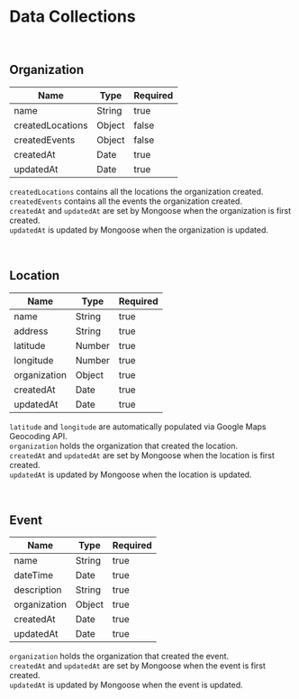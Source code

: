 # Data Collections
<br>

## Organization
| Name             | Type    | Required | 
|------------------|---------|----------|
| name             | String  | true     |
| createdLocations | Object  | false    |
| createdEvents    | Object  | false    |
| createdAt        | Date    | true     |
| updatedAt        | Date    | true     |

```createdLocations``` contains all the locations the organization created. <br>
```createdEvents``` contains all the events the organization created. <br>
```createdAt``` and ```updatedAt``` are set by Mongoose when the organization is first created. <br>
```updatedAt``` is updated by Mongoose when the organization is updated. 

<br>

## Location
| Name             | Type    | Required | 
|------------------|---------|----------|
| name             | String  | true     |
| address          | String  | true     |
| latitude         | Number  | true     |
| longitude        | Number  | true     |
| organization        | Object  | true     |
| createdAt        | Date    | true     |
| updatedAt        | Date    | true     |

```latitude``` and ```longitude``` are automatically populated via Google Maps Geocoding API. <br>
```organization``` holds the organization that created the location. <br>
```createdAt``` and ```updatedAt``` are set by Mongoose when the location is first created. <br>
```updatedAt``` is updated by Mongoose when the location is updated. 

<br>

## Event
| Name             | Type    | Required | 
|------------------|---------|----------|
| name             | String  | true     |
| dateTime         | Date    | true     |
| description      | String  | true     |
| organization        | Object  | true     |
| createdAt        | Date    | true     |
| updatedAt        | Date    | true     |

```organization``` holds the organization that created the event. <br>
```createdAt``` and ```updatedAt``` are set by Mongoose when the event is first created. <br>
```updatedAt``` is updated by Mongoose when the event is updated. 


